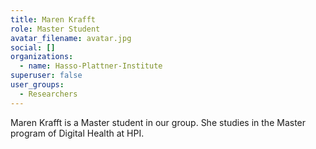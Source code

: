 ```yaml
---
title: Maren Krafft
role: Master Student
avatar_filename: avatar.jpg
social: []
organizations:
  - name: Hasso-Plattner-Institute
superuser: false
user_groups:
  - Researchers
---
```

Maren Krafft is a Master student in our group. She studies in the Master program of Digital Health at HPI.
